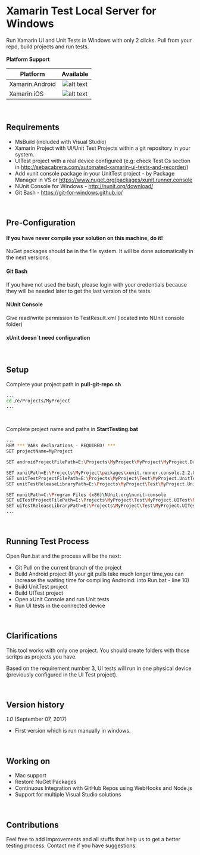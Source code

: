 
# Xamarin Test Local Server for Windows
Run Xamarin UI and Unit Tests in Windows with only 2 clicks. Pull from your repo, build projects and run tests.
<br/>
<br/>
**Platform Support**

|Platform|Available|
| ------------------- | :-----------: |
|Xamarin.Android|![alt text](https://www.pedshoes.com/images/general/greenCheck50x50Transparent.png)|
|Xamarin.iOS|![alt text](http://i4ultimate.com/alertemails/warning-icon-orange.png)|

<br/>

## Requirements

 - MsBuild (included with Visual Studio)
 - Xamarin Project with UI/Unit Test Projects within a git repository in your system.
 - UITest project with a real device configured (e.g: check Test.Cs section in http://sebacabrera.com/automated-xamarin-ui-tests-and-recorder/)
 - Add xunit console package in your UnitTest project - by Package
   Manager in VS or https://www.nuget.org/packages/xunit.runner.console
 - NUnit Console for Windows - http://nunit.org/download/
 - Git Bash - https://git-for-windows.github.io/

<br/>

## Pre-Configuration

#### If you have never compile your solution on this machine, do it!
NuGet packages should be in the file system. It will be done automatically in the next versions.

#### Git Bash
If you have not used the bash, please login with your credentials because they will be needed later to get the last version of the tests.

#### NUnit Console
Give read/write permission to TestResult.xml (located into NUnit console folder) 

#### xUnit doesn´t need configuration

<br/>

## Setup

Complete your project path in **pull-git-repo.sh**
```bash
...
cd /e/Projects/MyProject
...
```

<br/>

Complete project name and paths in **StartTesting.bat**
```bash
...
REM *** VARs declarations - REQUIRED! ***
SET projectName=MyProject

SET androidProjectFilePath=E:\Projects\MyProject\MyProject\MyProject.Droid\MyProject.Droid.csproj

SET xunitPath=E:\Projects\MyProject\packages\xunit.runner.console.2.2.0\tools
SET unitTestProjectFilePath=E:\Projects\MyProject\Test\MyProject.UnitTest\MyProject.UnitTest.csproj
SET unitTestReleaseLibraryPath=E:\Projects\MyProject\Test\MyProject.UnitTest\bin\Release\MyProject.UnitTest.dll

SET nunitPath=C:\Program Files (x86)\NUnit.org\nunit-console
SET uITestProjectFilePath=E:\Projects\MyProject\Test\MyProject.UITest\MyProject.UITest.csproj
SET uiTestReleaseLibraryPath=E:\Projects\MyProject\Test\MyProject.UITest\bin\Release\MyProject.UITest.dll
...
```

<br/>

## Running Test Process

Open Run.bat and the process will be the next:

* Git Pull on the current branch of the project
* Build Android project (If your git pulls take much longer time,you can increase the waiting time for compiling Androind: into Run.bat - line 10)
* Build UnitTest project
* Build UITest project
* Open xUnit Console and run Unit tests
* Run UI tests in the connected device

<br/>

## Clarifications

This tool works with only one project. You should create folders with those scritps as projects you have.
  
Based on the requirement number 3, UI tests will run in one physical device (previously configured in the UI Test project).

<br/>

## Version history

*1.0* (September 07, 2017)

* First version which is run manually in windows.

<br/>

## Working on

*  Mac support
*  Restore NuGet Packages
*  Continuous Integration with GitHub Repos using WebHooks and Node.js
*  Support for multiple Visual Studio solutions

<br/>

## Contributions
Feel free to add improvements and all stuffs that help us to get a better testing process. Contact me if you have suggestions.
